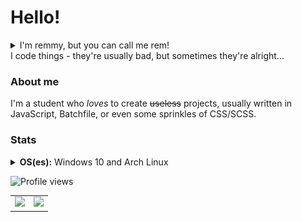# Hello!
<details>
  <summary>I'm remmy, but you can call me rem!</summary>
  
  <b>Not to be confused with REM, as in the comment in Batchfile, or R.E.M, the rock band, or rem, as in the unit of measurement in CSS/SCSS, or even REM, the stage of sleep.</b>
</details>
I code things - they're usually bad, but sometimes they're alright...

### About me
I'm a student who *loves* to create ~~useless~~ projects, usually written in JavaScript, Batchfile, or even some sprinkles of CSS/SCSS.

### Stats 

<details>
  <summary><b>OS(es):</b> Windows 10 and Arch Linux</summary>
  
  <h1>i use arch btw</h1>
  <img src="/Arch-linux-logo.png" />
</details>


![Profile views](https://komarev.com/ghpvc/?username=rem-my)
<table>
  <tr>
    <td align="center" style="padding=0;width=50%;">
      <img src="https://github-readme-stats.vercel.app/api/?username=rem-my&show_icons=true&hide_border=true&hide_title=true&count_private=true&theme=dracula" />
    </td>
    <td align="center" style="padding=0;width=50%;">
      <img src="https://github-readme-stats.quantumlytangled.vercel.app/api/top-langs/?username=rem-my&layout=compact&show_icons=true&hide_border=true&count_private=true&theme=dracula" />
    </td>
  </tr>
</table>
